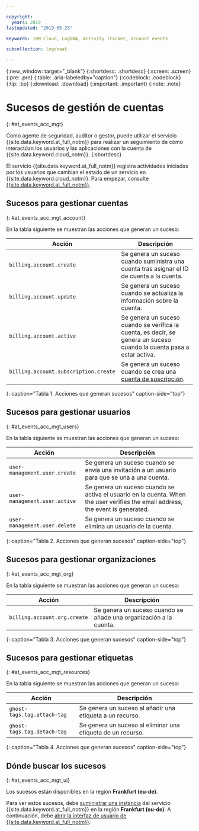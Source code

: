 ```yaml
---

copyright:
  years: 2019
lastupdated: "2019-05-25"

keywords: IBM Cloud, LogDNA, Activity Tracker, account events

subcollection: logdnaat

---
```


{:new_window: target="_blank"}
{:shortdesc: .shortdesc}
{:screen: .screen}
{:pre: .pre}
{:table: .aria-labeledby="caption"}
{:codeblock: .codeblock}
{:tip: .tip}
{:download: .download}
{:important: .important}
{:note: .note}

# Sucesos de gestión de cuentas  
{: #at_events_acc_mgt}

Como agente de seguridad, auditor o gestor, puede utilizar el servicio {{site.data.keyword.at_full_notm}} para realizar un seguimiento de cómo interactúan los usuarios y las aplicaciones con la cuenta de {{site.data.keyword.cloud_notm}}. 
{:shortdesc}

El servicio {{site.data.keyword.at_full_notm}} registra actividades iniciadas por los usuarios que cambian el estado de un servicio en {{site.data.keyword.cloud_notm}}. Para empezar, consulte [{{site.data.keyword.at_full_notm}}](/docs/services/Activity-Tracker-with-LogDNA?topic=logdnaat-getting-started#getting-started). 



## Sucesos para gestionar cuentas
{: #at_events_acc_mgt_account}

En la tabla siguiente se muestran las acciones que generan un suceso:

| Acción                               | Descripción |
|--------------------------------------|-------------|
| `billing.account.create`             | Se genera un suceso cuando suministra una cuenta tras asignar el ID de cuenta a la cuenta. |
| `billing.account.update`             | Se genera un suceso cuando se actualiza la información sobre la cuenta.  |
| `billing.account.active`             | Se genera un suceso cuando se verifica la cuenta, es decir, se genera un suceso cuando la cuenta pasa a estar activa. |
| `billing.account.subscription.create` | Se genera un suceso cuando se crea una <a href="/docs/account?topic=account-accounts#subscription-account">cuenta de suscripción</a>. |
{: caption="Tabla 1. Acciones que generan sucesos" caption-side="top"} 




## Sucesos para gestionar usuarios
{: #at_events_acc_mgt_users}

En la tabla siguiente se muestran las acciones que generan un suceso:

| Acción                               | Descripción |
|--------------------------------------|-------------|
| `user-management.user.create`        | Se genera un suceso cuando se envía una invitación a un usuario para que se una a una cuenta. |
| `user-management.user.active`        | Se genera un suceso cuando se activa el usuario en la cuenta. When the user verifies the email address, the event is generated. |
| `user-management.user.delete`        | Se genera un suceso cuando se elimina un usuario de la cuenta. |
{: caption="Tabla 2. Acciones que generan sucesos" caption-side="top"} 




## Sucesos para gestionar organizaciones
{: #at_events_acc_mgt_org}

En la tabla siguiente se muestran las acciones que generan un suceso:

| Acción                               | Descripción |
|--------------------------------------|-------------|
| `billing.account.org.create`         | Se genera un suceso cuando se añade una organización a la cuenta. |
{: caption="Tabla 3. Acciones que generan sucesos" caption-side="top"} 


## Sucesos para gestionar etiquetas
{: #at_events_acc_mgt_resources}

En la tabla siguiente se muestran las acciones que generan un suceso:

| Acción                               | Descripción |
|--------------------------------------|-------------|
| `ghost-tags.tag.attach-tag`          | Se genera un suceso al añadir una etiqueta a un recurso. |
| `ghost-tags.tag.detach-tag`          | Se genera un suceso al eliminar una etiqueta de un recurso.  |
{: caption="Tabla 4. Acciones que generan sucesos" caption-side="top"} 


## Dónde buscar los sucesos
{: #at_events_acc_mgt_ui}

Los sucesos están disponibles en la región **Frankfurt (eu-de)**. 

Para ver estos sucesos, debe [suministrar una instancia](/docs/services/Activity-Tracker-with-LogDNA?topic=logdnaat-provision#provision) del servicio {{site.data.keyword.at_full_notm}} en la región **Frankfurt (eu-de)**. A continuación, debe [abrir la interfaz de usuario de {{site.data.keyword.at_full_notm}}](/docs/services/Activity-Tracker-with-LogDNA?topic=logdnaat-launch#launch_step2). 












